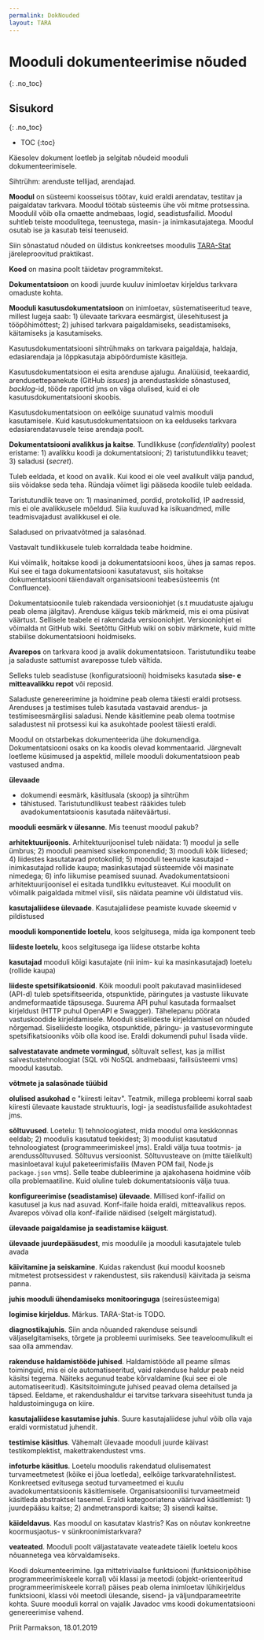 ```yaml
---
permalink: DokNouded
layout: TARA
---
```


# Mooduli dokumenteerimise nõuded
{: .no_toc}

## Sisukord
{: .no_toc}

- TOC
{:toc}

Käesolev dokument loetleb ja selgitab nõudeid mooduli dokumenteerimisele.

Sihtrühm: arenduste tellijad, arendajad.

**Moodul** on süsteemi koosseisus töötav, kuid eraldi arendatav, testitav ja paigaldatav tarkvara. Moodul töötab süsteemis ühe või mitme protsessina. Moodulil võib olla omaette andmebaas, logid, seadistusfailid. Moodul suhtleb teiste moodulitega, teenustega, masin- ja inimkasutajatega. Moodul osutab ise ja kasutab teisi teenuseid.

Siin sõnastatud nõuded on üldistus konkreetses moodulis  [TARA-Stat](https://e-gov.github.io/TARA-Stat/Dokumentatsioon) järeleproovitud praktikast.

**Kood** on masina poolt täidetav programmitekst.

**Dokumentatsioon** on koodi juurde kuuluv inimloetav kirjeldus tarkvara omaduste kohta.

**Mooduli kasutusdokumentatsioon** on inimloetav, süstematiseeritud teave, millest lugeja saab: 1) ülevaate tarkvara eesmärgist, ülesehitusest ja tööpõhimõttest; 2) juhised tarkvara paigaldamiseks, seadistamiseks, käitamiseks ja kasutamiseks.

Kasutusdokumentatsiooni sihtrühmaks on tarkvara paigaldaja, haldaja, edasiarendaja ja lõppkasutaja abipöördumiste käsitleja.

Kasutusdokumentatsioon ei esita arenduse ajalugu. Analüüsid, teekaardid, arendusettepanekute (GitHub _issues_) ja arendustaskide sõnastused, _backlog_-id, tööde raportid jms on väga olulised, kuid ei ole kasutusdokumentatsiooni skoobis.

Kasutusdokumentatsioon on eelkõige suunatud valmis mooduli kasutamisele. Kuid kasutusdokumentatsioon on ka eelduseks tarkvara edasiarendatavusele teise arendaja poolt. 

**Dokumentatsiooni avalikkus ja kaitse**. Tundlikkuse (_confidentiality_) poolest eristame: 1) avalikku koodi ja dokumentatsiooni; 2) taristutundlikku teavet; 3) saladusi (_secret_).

Tuleb eeldada, et kood on avalik. Kui kood ei ole veel avalikult välja pandud, siis võidakse seda teha. Ründaja võimet ligi pääseda koodile tuleb eeldada.

Taristutundlik teave on: 1) masinanimed, pordid, protokollid, IP aadressid, mis ei ole avalikkusele mõeldud. Siia kuuluvad ka isikuandmed, mille teadmisvajadust avalikkusel ei ole.

Saladused on privaatvõtmed ja salasõnad.

Vastavalt tundlikkusele tuleb korraldada teabe hoidmine.

Kui võimalik, hoitakse koodi ja dokumentatsiooni koos, ühes ja samas repos. Kui see ei taga dokumentatsiooni kasutatavust, siis hoitakse dokumentatsiooni täiendavalt organisatsiooni teabesüsteemis (nt Confluence).

Dokumentatsioonile tuleb rakendada versiooniohjet (s.t muudatuste ajalugu peab olema jälgitav). Arenduse käigus tekib märkmeid, mis ei oma püsivat väärtust. Sellisele teabele ei rakendada versiooniohjet. Versiooniohjet ei võimalda nt GitHub wiki. Seetõttu GitHub wiki on sobiv märkmete, kuid mitte stabiilse dokumentatsiooni hoidmiseks.

**Avarepos** on tarkvara kood ja avalik dokumentatsioon. Taristutundliku teabe ja saladuste sattumist avareposse tuleb vältida.

Selleks tuleb seadistuse (konfiguratsiooni) hoidmiseks kasutada **sise- e mitteavalikku repot** või reposid.

Saladuste genereerimine ja hoidmine peab olema täiesti eraldi protsess. Arenduses ja testimises tuleb kasutada vastavaid arendus- ja testimiseesmärgilisi saladusi. Nende käsitlemine peab olema tootmise saladustest nii protsessi kui ka asukohtade poolest täiesti eraldi. 

Moodul on otstarbekas dokumenteerida ühe dokumendiga. Dokumentatsiooni osaks on ka koodis olevad kommentaarid. Järgnevalt loetleme küsimused ja aspektid, millele mooduli dokumentatsioon peab vastused andma. 

**ülevaade**

  - dokumendi eesmärk, käsitlusala (skoop) ja sihtrühm
  - tähistused. Taristutundlikust teabest rääkides tuleb avadokumentatsioonis kasutada näiteväärtusi.

**mooduli eesmärk v ülesanne**. Mis teenust moodul pakub?

**arhitektuurijoonis**. Arhitektuurijoonisel tuleb näidata: 1) moodul ja selle ümbrus; 2) mooduli peamised sisekomponendid; 3) mooduli kõik liidesed; 4) liidestes kasutatavad protokollid; 5) mooduli teenuste kasutajad - inimkasutajad rollide kaupa; masinkasutajad süsteemide või masinate nimedega; 6) info liikumise peamised suunad. Avadokumentatsiooni arhitektuurijoonisel ei esitada tundlikku evitusteavet. Kui moodulit on võimalik paigaldada mitmel viisil, siis näidata peamine või üldistatud viis.

**kasutajaliidese ülevaade**. Kasutajaliidese peamiste kuvade skeemid v pildistused

**mooduli komponentide loetelu**, koos selgitusega, mida iga komponent teeb

**liideste loetelu**, koos selgitusega iga liidese otstarbe kohta

**kasutajad** mooduli kõigi kasutajate (nii inim- kui ka masinkasutajad) loetelu (rollide kaupa)

**liideste spetsifikatsioonid**. Kõik mooduli poolt pakutavad masinliidesed (API-d) tuleb spetsifitseerida, otspunktide, päringutes ja vastuste liikuvate andmeformaatide täpsusega. Suurema API puhul kasutada formaalset kirjeldust (HTTP puhul OpenAPI e Swagger). Tähelepanu pöörata vastuskoodide kirjeldamisele. Mooduli siseliideste kirjeldamisel on nõuded nõrgemad. Siseliideste loogika, otspunktide, päringu- ja vastusevormingute spetsifikatsiooniks võib olla kood ise. Eraldi dokumendi puhul lisada viide.

**salvestatavate andmete vormingud**, sõltuvalt sellest, kas ja millist salvestustehnoloogiat (SQL või NoSQL andmebaasi, failisüsteemi vms) moodul kasutab.

**võtmete ja salasõnade tüübid**

**olulised asukohad** e "kiiresti leitav". Teatmik, millega probleemi korral saab kiiresti ülevaate kaustade struktuuris, logi- ja seadistusfailide asukohtadest jms.

**sõltuvused**. Loetelu: 1) tehnoloogiatest, mida moodul oma keskkonnas eeldab; 2) moodulis kasutatud teekidest; 3) moodulist kasutatud tehnoloogiatest (programmeerimiskeel jms). Eraldi välja tuua tootmis- ja arendussõltuvused. Sõltuvus versioonist. Sõltuvusteave on (mitte täielikult) masinloetaval kujul paketeerimisfailis (Maven POM fail, Node.js `package.json` vms). Selle teabe dubleerimine ja ajakohasena hoidmine võib olla problemaatiline. Kuid oluline tuleb dokumentatsioonis välja tuua.

**konfigureerimise (seadistamise) ülevaade**. Millised konf-ifailid on kasutusel ja kus nad asuvad. Konf-ifaile hoida eraldi, mitteavalikus repos. Avarepos võivad olla konf-ifailide näidised (selgelt märgistatud).

**ülevaade paigaldamise ja seadistamise käigust**.

**ülevaade juurdepääsudest**, mis moodulile ja mooduli kasutajatele tuleb avada

**käivitamine ja seiskamine**. Kuidas rakendust (kui moodul koosneb mitmetest protsessidest v rakendustest, siis rakendusi) käivitada ja seisma panna.

**juhis mooduli ühendamiseks monitooringuga** (seiresüsteemiga)

**logimise kirjeldus**. Märkus. TARA-Stat-is TODO.

**diagnostikajuhis**. Siin anda nõuanded rakenduse seisundi väljaselgitamiseks, tõrgete ja probleemi uurimiseks. See teaveloomulikult ei saa olla ammendav.

**rakenduse haldamistööde juhised**. Haldamistööde all peame silmas toiminguid, mis ei ole automatiseeritud, vaid rakenduse haldur peab neid käsitsi tegema. Näiteks aegunud teabe kõrvaldamine (kui see ei ole automatiseeritud). Käsitsitoimingute juhised peavad olema detailsed ja täpsed. Eeldame, et rakendushaldur ei tarvitse tarkvara siseehitust tunda ja haldustoiminguga on kiire.

**kasutajaliidese kasutamise juhis**. Suure kasutajaliidese juhul võib olla vaja eraldi vormistatud juhendit.

**testimise käsitlus**. Vähemalt ülevaade mooduli juurde käivast testikomplektist, makettrakendustest vms.

**infoturbe käsitlus**. Loetelu moodulis rakendatud olulisematest turvameetmetest (kõike ei jõua loetleda), eelkõige tarkvaratehnilistest. Konkreetsed evitusega seotud turvameetmed ei kuulu avadokumentatsioonis käsitlemisele. Organisatsioonilisi turvameetmeid käsitleda abstraktsel tasemel. Eraldi kategooriatena väärivad käsitlemist: 1) juurdepääsu kaitse; 2) andmetranspordi kaitse; 3) sisendi kaitse.

**käideldavus**. Kas moodul on kasutatav klastris? Kas on nõutav konkreetne koormusjaotus- v sünkroonimistarkvara?

**veateated**. Mooduli poolt väljastatavate veateadete täielik loetelu koos nõuannetega vea kõrvaldamiseks.

Koodi dokumenteerimine. Iga mittetriviaalse funktsiooni (funktsioonipõhise programmeerimiskeele korral) või klassi ja meetodi (objekt-orienteeritud programmeerimiskeele korral) päises peab olema inimloetav lühikirjeldus funktsiooni, klassi või meetodi ülesande, sisend- ja väljundparameetrite kohta. Suure mooduli korral on vajalik Javadoc vms koodi dokumentatsiooni genereerimise vahend.

Priit Parmakson, 18.01.2019




 